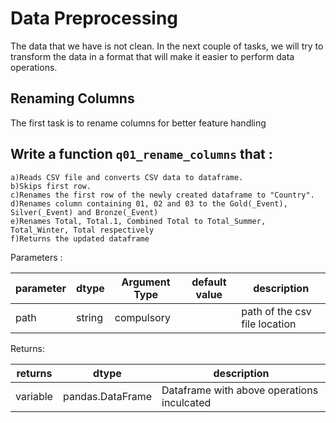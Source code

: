 # Data Preprocessing

The data that we have is not clean. In the next couple of tasks, we will try to transform the data in a format that will make it easier to perform data operations.

    
## Renaming Columns

The first task is to rename columns for better feature handling

## Write a function `q01_rename_columns` that :
    
    a)Reads CSV file and converts CSV data to dataframe.
    b)Skips first row.
    c)Renames the first row of the newly created dataframe to "Country". 
    d)Renames column containing 01, 02 and 03 to the Gold(_Event), Silver(_Event) and Bronze(_Event)
    e)Renames Total, Total.1, Combined Total to Total_Summer, Total_Winter, Total respectively
    f)Returns the updated dataframe

Parameters :

| parameter | dtype  | Argument Type | default value | description                   |
|-----------|--------|---------------|---------------|-------------------------------|
| path      | string | compulsory    |               | path of the csv file location |

Returns:

| returns  | dtype            | description                                |
|----------|------------------|--------------------------------------------|
| variable | pandas.DataFrame | Dataframe with above operations inculcated |



